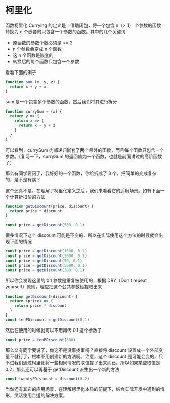 # 柯里化

函数柯里化 Currying 的定义是：借助闭包，将一个包含 n（> 1） 个参数的函数转换为 n 个嵌套的只包含一个参数的函数。其中的几个关键词

* 原函数的参数个数必须是 >= 2
* n 个参数会变成 n 个函数
* 这 n 个函数是嵌套的
* 转换后的每个函数只包含一个参数

看看下面的例子

```js
function sum (x, y, z) {
  return x + y + x
}
```

sum 是一个包含多个参数的函数，然后我们将其进行拆分

```js
function currySum = (x) {
  return y => {
    return z => {
      return x + y + z
    }
  }
}
```

可以看到，currySum 内部递归嵌套了两个额外的函数，而且每个函数只包含一个参数。（复习一下，currySum 的返回值为一个函数，也就是前面讲过的高阶函数了）

那么有同学要问了，我好好的一个函数，你给拆成了 3 个，把简单的变成复杂的，是不是有病？

这个还真不是，在理解了柯里化定义之后，我们来看看它的适用场景。如有下面一个计算折扣价的方法

```js
function getDiscount(price, discount) {
  return price * discount
}

const price = getDiscount(500, 0.1)
```

很多情况下这个 discount 可能是不变的，所以在实际使用这个方法的时候就会出现下面的情况

```js
const price = getDiscount(1500, 0.1)
const price = getDiscount(2000, 0.1)
const price = getDiscount(50, 0.1)
const price = getDiscount(5000, 0.1)
const price = getDiscount(300, 0.1)
```

所以你会发现这里的 0.1 参数是重复被使用的，根据 DRY（Don't repeat yourself）原则，理应把这个公共参数给提取出来

```js
function getDiscount(discount) {
  return (price) => {
    return price * discount
  }
}
const tenPDiscount = getDiscount(0.1)
```

然后在使用的时候就可以不用再传 0.1 这个参数了

```js
const price = tenPDiscount(300)
```

那么又有同学要说了，你这不是没事找事吗？直接将 discount 设置成一个外部变量不就行了，根本不用创建新的方法啊。注意，这个 discount 是可能会变的，只不过我们通过柯里化将一些相同情况的取值提了出来而已。所以如果某些取值是 0.2，那么还可以再基于 getDiscount 派生出一个新的方法

```js
const twentyPDiscount = discount(0.2)
```

当然还有其它的应用场景，在理解柯里化本质的前提下，结合实际开发中遇到的情形，灵活使用合适的解决方案。